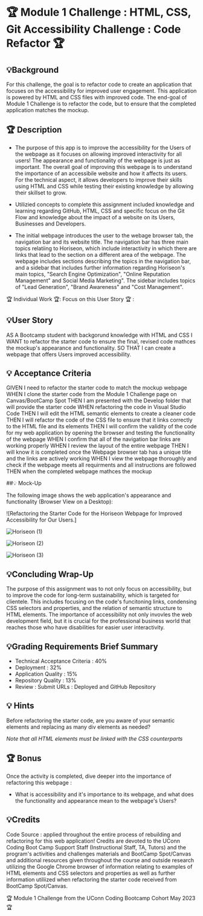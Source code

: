 # 🏆 Module 1 Challenge : HTML, CSS, Git Accessibility Challenge : Code Refactor 🏆



## 💡Background 

For this challenge, the goal is to refactor code to create an application that focuses on the accessibility for improved user engagement. This application is powered by HTML and CSS files with improved code. The end-goal of Module 1 Challenge is to refactor the code, but to ensure that the completed application matches the mockup.



## 🏆 Description

* The purpose of this app is to improve the accessibility for the Users of the webpage as it focuses on allowing improved interactivity for all users! The appearance and functionality of the webpage is just as important. The overall goal of improving this webpage is to understand the importance of an accessibile website and how it affects its users. For the technical aspect, it allows developers to improve their skills using HTML and CSS while testing their existing knowledge by allowing their skillset to grow. 

* Utilizied concepts to complete this assignment included knowledge and learning regarding GitHub, HTML, CSS and specific focus on the Git Flow and knowledge about the impact of a website on its Users, Businesses and Developers.

* The initial webpage introduces the user to the webage browser tab, the navigation bar and its website title. The navigation bar has three main topics relatiing to Horiseon, which include interactivity in which there are links that lead to the section on a different area of the webpage. The webpage includes sections describing the topics in the navigation bar, and a sidebar that includes further information regarding Horiseon's main topics, "Search Engine Optimization", "Online Reputation Management" and Social Media Marketing". The sidebar includes topics of "Lead Generation", "Brand Awareness" and "Cost Management". 



🏆 Individual Work 🏆: Focus on this User Story 🏆 : 


## 💡User Story

AS A Bootcamp student with backgorund knowledge with HTML and CSS
I WANT to refactor the starter code to ensure the final, revised code mathces the mockup's appearance and functionality. 
SO THAT I can create a webpage that offers Users improved accessibility.



## 💡 Acceptance Criteria

GIVEN I need to refactor the starter code to match the mockup webpage
WHEN I clone the starter code from the Module 1 Challenge page on Canvas/BootCamp Spot
THEN I am presented with the Develop folder that will provide the starter code
WHEN refactoring the code in Visual Studio Code
THEN I will edit the HTML semantic elements to create a cleaner code
THEN I will refactor the code of the CSS file to ensure that it links correctly to the HTML file and its elements
THEN I will confirm the validity of the code for my web application by opening the browser and testing the functionality of the webpage
WHEN I confirm that all of the navigation bar links are working properly
WHEN I review the layout of the entire webpage 
THEN I will know it is completed once the Webpage browser tab has a unique title and the links are actively working
WHEN I view the webpage thoroughly and check if the webpage meets all requirments and all instructions are followed 
THEN when the completed webpage mathces the mockup



##💡 Mock-Up 

The following image shows the web application's appearance and functionality (Browser View on a Desktop): 

![Refactoring the Starter Code for the Horiseon Webpage for Improved Accessibility for Our Users.] 

![Horiseon (1)](https://github.com/mayamccann/module1challenge/assets/112992245/d25da8a0-5250-4114-a0f7-f70cd631c89d)

![Horiseon (2)](https://github.com/mayamccann/module1challenge/assets/112992245/f59e9331-af9b-41d8-9be6-ed9f9e4edaff)

![Horiseon (3)](https://github.com/mayamccann/module1challenge/assets/112992245/b0280a0b-efd1-4b0f-8c75-abac06fac5bf)



## 💡Concluding Wrap-Up

The purpose of this assignment was to not only focus on accessibility, but to improve the code for long-term sustainability, which is targeted for clientele. This includes focusing on the code's funcitoning links, condensing CSS selectors and properties, and the relation of semantic structure to HTML elements. The importance of accessibility not only invovles the web development field, but it is crucial for the professional business world that reaches those who have disabilities for easier user interactivity.

## 💡Grading Requirements Brief Summary

* Technical Acceptance Criteria : 40%
* Deployment : 32%
* Application Quality : 15%
* Repository Quality : 13%
* Review : Submit URLs : Deployed and GitHub Repository


## 💡 Hints

Before refactoring the starter code, are you aware of your semantic elements and replacing as many div elements as needed? 

*Note that all HTML elements must be linked with the CSS counterparts*


## 🏆 Bonus

Once the activity is completed, dive deeper into the importance of refactoring this webpage :

* What is accessibility and it's importance to its webpage, and what does the functionality and appearance mean to the webpage's Users?


## 💡Credits

Code Source : applied throughout the entire process of rebuilding and refactoring for this web application! Credits are devoted to the UConn Coding Boot Camp Support Staff (Instructional Staff, TA, Tutors) and the program's activities and challenges materials and BootCamp Spot/Canvas and additional resources given throughout the course and outside research utilizing the Google Chrome browser of information relating to examples of HTML elements and CSS selectors and properties as well as further information utiliized when refactoring the starter code received from BootCamp Spot/Canvas. 


🏆 Module 1 Challenge from the UConn Coding Bootcamp Cohort May 2023 🏆
